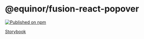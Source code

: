 # @equinor/fusion-react-popover

[![Published on npm](https://img.shields.io/npm/v/@equinor/fusion-react-popover.svg)](https://www.npmjs.com/package/@equinor/fusion-react-popover)

[Storybook](https://equinor.github.io/fusion-react-components/?path=/docs/input-popover)
